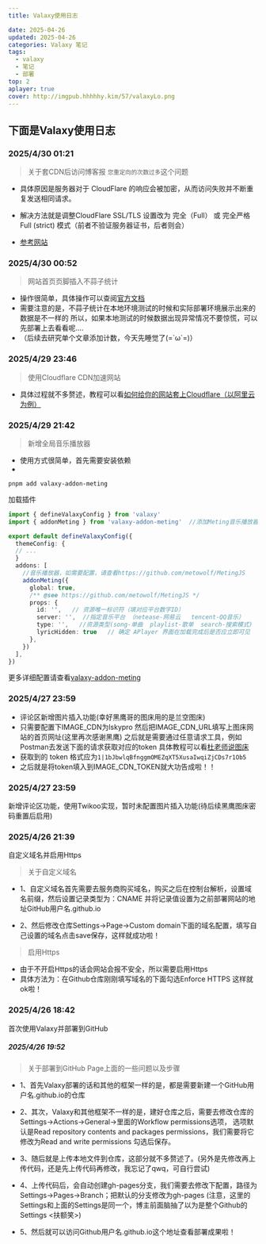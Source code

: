 ```yaml
---
title: Valaxy使用日志

date: 2025-04-26
updated: 2025-04-26
categories: Valaxy 笔记
tags:
  - valaxy
  - 笔记
  - 部署
top: 2
aplayer: true
cover: http://imgpub.hhhhhy.kim/57/valaxyLo.png
---
```


## 下面是Valaxy使用日志

### 2025/4/30 01:21
  > 关于套CDN后访问博客报 `您重定向的次数过多`这个问题
  - 具体原因是服务器对于 CloudFlare 的响应会被加密，从而访问失败并不断重复发送相同请求。
  
  -  解决方法就是调整CloudFlare SSL/TLS 设置改为 完全（Full） 或 完全严格Full (strict) 模式（前者不验证服务器证书，后者则会）
  -  [参考网站](https://chenyu.me/2126.html)


### 2025/4/30 00:52
  > 网站首页页脚插入不蒜子统计
  - 操作很简单，具体操作可以查阅[官方文档](https://valaxy.site/guide/custom/components)
  - 需要注意的是，不蒜子统计在本地环境测试的时候和实际部署环境展示出来的数据是不一样的
    所以，如果本地测试的时候数据出现异常情况不要惊慌，可以先部署上去看看呢....
  - （后续去研究单个文章添加计数，今天先睡觉了(=`ω´=)）

### 2025/4/29 23:46
  > 使用Cloudflare CDN加速网站

  - 具体过程就不多赘述，教程可以看[如何给你的网站套上Cloudflare（以阿里云为例）](https://blog.csdn.net/zhyl8157121/article/details/100551592)

### 2025/4/29 21:42
  > 新增全局音乐播放器
  - 使用方式很简单，首先需要安装依赖
  -
  ```shell
  pnpm add valaxy-addon-meting
  ```

  加载插件

```typescript [valaxy.config.ts]
import { defineValaxyConfig } from 'valaxy'
import { addonMeting } from 'valaxy-addon-meting'  //添加Meting音乐播放器

export default defineValaxyConfig({
  themeConfig: {
  // ...
  }
  addons: [
    //音乐播放器，如需要配置，请查看https://github.com/metowolf/MetingJS
    addonMeting({
      global: true,
      /** @see https://github.com/metowolf/MetingJS */
      props: {
        id: '',   // 资源唯一标识符（填对应平台数字ID）
        server: '',  //指定音乐平台 （netease-网易云   tencent-QQ音乐）
        type: '',   //资源类型(song-单曲  playlist-歌单  search-搜索模式)
        lyricHidden: true   // 确定 APlayer 界面在加载完成后是否应立即可见
      },
    })
  ],
})
```

更多详细配置请查看[valaxy-addon-meting](https://github.com/YunYouJun/valaxy/tree/main/packages/valaxy-addon-meting)


### 2025/4/27 23:59
  - 评论区新增图片插入功能(幸好黑鹰哥的图床用的是兰空图床)
  - 只需要配置下<span class="color-blue">IMAGE_CDN</span>为<span class="color-blue">lskypro</span>
    然后把<span class="color-blue">IMAGE_CDN_URL</span>填写上图床网站的首页网址(这里再次感谢黑鹰)
    之后就是需要通过任意请求工具，例如Postman去发送下面的请求获取对应的token
    具体教程可以看[杜老师说图床](https://dusays.com/454/)
  - 获取到的 token 格式应为<span class="color-blue">`1|1bJbwlqBfnggmOMEZqXT5XusaIwqiZjCDs7r1Ob5`</span>
  - 之后就是将token填入到<span class="color-blue">IMAGE_CDN_TOKEN</span>就大功告成啦！！


### 2025/4/27 23:59
  新增评论区功能，使用Twikoo实现，暂时未配置图片插入功能(待后续黑鹰图床密码重置后启用)

### 2025/4/26 21:39
自定义域名并启用Https
  >关于自定义域名
  - 1、自定义域名首先需要去服务商购买域名，购买之后在控制台解析，设置域名前缀，然后设置记录类型为：<span class="text-[#ff4757]">CNAME</span>
    并将记录值设置为之前部署网站的地址<span class="text-[rgba(47_60_160)]">GitHub用户名.github.io</span>

  - 2、然后修改仓库Settings->Page->Custom domain下面的域名配置，填写自己设置的域名点击save保存，这样就成功啦！

  >启用Https
   - 由于不开启Https的话会网站会报不安全，所以需要启用Https
   - 具体方法为：在Github仓库刚刚填写域名的下面勾选Enforce HTTPS 这样就ok啦！

### 2025/4/26 18:42
首次使用Valaxy并部署到GitHub
##### 2025/4/26 19:52
  >关于部署到GitHub Page上面的一些问题以及步骤
  - 1、首先Valaxy部署的话和其他的框架一样的是，都是需要新建一个GitHub用户名.github.io的仓库

  - 2、其次，Valaxy和其他框架不一样的是，建好仓库之后，需要去修改仓库的Settings->Actions->General->里面的Workflow permissions选项，
    选项默认是<span class="text-[#ff4757]">Read repository contents and packages permissions</span>，我们需要将它修改为<span class="text-[rgba(47_60_160)]">Read and write permissions</span> 勾选后保存。

  - 3、随后就是上传本地文件到仓库，这部分就不多赘述了。(另外是先修改再上传代码，还是先上传代码再修改，我忘记了qwq，可自行尝试)

  - 4、上传代码后，会自动创建gh-pages分支，我们需要去修改下配置，路径为Settings->Pages->Branch；把默认的分支修改为gh-pages
    (注意，这里的Settings和上面的Settings是同一个，博主前面脑抽了以为是整个Github的Settings <扶额笑>)

  - 5、然后就可以访问Github用户名.github.io这个地址查看部署成果啦！





